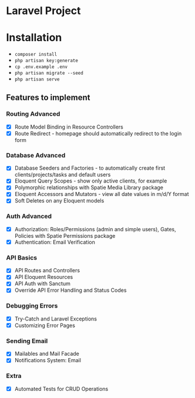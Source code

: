 # Laravel Project

# Installation

- `composer install`
- `php artisan key:generate`
- `cp .env.example .env`
- `php artisan migrate --seed`
- `php artisan serve`

## Features to implement

### Routing Advanced

- [X] Route Model Binding in Resource Controllers
- [X] Route Redirect - homepage should automatically redirect to the login form

### Database Advanced

- [X] Database Seeders and Factories - to automatically create first clients/projects/tasks and default users
- [X] Eloquent Query Scopes - show only active clients, for example
- [X] Polymorphic relationships with Spatie Media Library package
- [X] Eloquent Accessors and Mutators - view all date values in m/d/Y format
- [X] Soft Deletes on any Eloquent models

### Auth Advanced

- [X] Authorization: Roles/Permissions (admin and simple users), Gates, Policies with Spatie Permissions package
- [X] Authentication: Email Verification

### API Basics

- [X] API Routes and Controllers
- [X] API Eloquent Resources
- [X] API Auth with Sanctum
- [X] Override API Error Handling and Status Codes

### Debugging Errors

- [X] Try-Catch and Laravel Exceptions
- [X] Customizing Error Pages

### Sending Email

- [X] Mailables and Mail Facade
- [X] Notifications System: Email

### Extra

- [X] Automated Tests for CRUD Operations